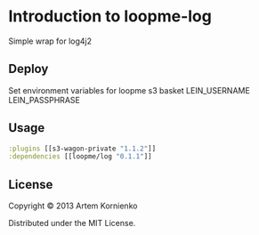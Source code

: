 # Introduction to loopme-log

Simple wrap for log4j2

## Deploy

Set environment variables for loopme s3 basket
LEIN_USERNAME
LEIN_PASSPHRASE

## Usage

```clojure
:plugins [[s3-wagon-private "1.1.2"]] 
:dependencies [[loopme/log "0.1.1"]]
```

## License

Copyright © 2013 Artem Kornienko

Distributed under the MIT License.
